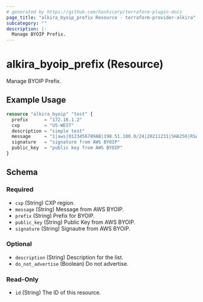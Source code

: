 ```yaml
---
# generated by https://github.com/hashicorp/terraform-plugin-docs
page_title: "alkira_byoip_prefix Resource - terraform-provider-alkira"
subcategory: ""
description: |-
  Manage BYOIP Prefix.
---
```


# alkira_byoip_prefix (Resource)

Manage BYOIP Prefix.

## Example Usage

```terraform
resource "alkira_byoip" "test" {
  prefix      = "172.16.1.2"
  cxp         = "US-WEST"
  description = "simple test"
  message     = "1|aws|0123456789AB|198.51.100.0/24|20211231|SHA256|RSAPSS"
  signature   = "signature from AWS BYOIP"
  public_key  = "public key from AWS BYOIP"
}
```

<!-- schema generated by tfplugindocs -->
## Schema

### Required

- `cxp` (String) CXP region.
- `message` (String) Message from AWS BYOIP.
- `prefix` (String) Prefix for BYOIP.
- `public_key` (String) Public Key from AWS BYOIP.
- `signature` (String) Signautre from AWS BYOIP.

### Optional

- `description` (String) Description for the list.
- `do_not_advertise` (Boolean) Do not advertise.

### Read-Only

- `id` (String) The ID of this resource.


